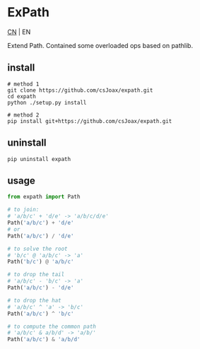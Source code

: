 # ExPath
[CN](readme-cn.md) | EN

Extend Path. Contained some overloaded ops based on pathlib.

## install
```
# method 1
git clone https://github.com/csJoax/expath.git
cd expath
python ./setup.py install

# method 2
pip install git+https://github.com/csJoax/expath.git
```

## uninstall
```
pip uninstall expath
```

## usage
```python
from expath import Path

# to join:
# 'a/b/c' + 'd/e' -> 'a/b/c/d/e'
Path('a/b/c') + 'd/e'
# or
Path('a/b/c') / 'd/e'

# to solve the root
# 'b/c' @ 'a/b/c' -> 'a'
Path('b/c') @ 'a/b/c'

# to drop the tail
# 'a/b/c' - 'b/c' -> 'a'
Path('a/b/c') - 'd/e'

# to drop the hat
# 'a/b/c' ^ 'a' -> 'b/c'
Path('a/b/c') ^ 'b/c'

# to compute the common path
# 'a/b/c' & a/b/d' -> 'a/b/'
Path('a/b/c') & 'a/b/d'
```
